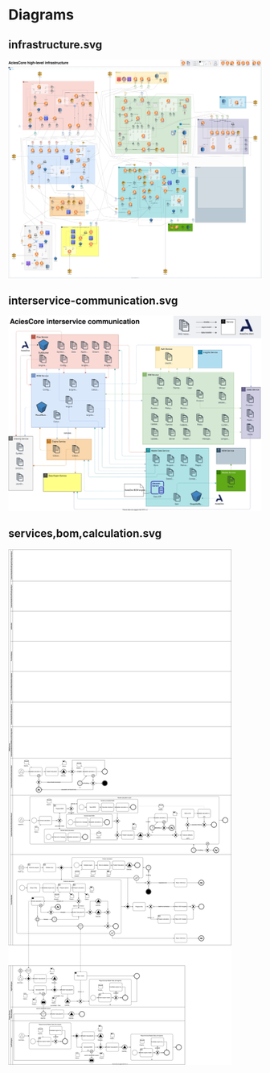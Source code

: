 # Diagrams
## infrastructure.svg
![artifacts/infrastructure.svg](https://github.com/AciesDK/core-diagrams/blob/artifacts/infrastructure.svg?raw=true "artifacts/infrastructure.svg")
## interservice-communication.svg
![artifacts/interservice-communication.svg](https://github.com/AciesDK/core-diagrams/blob/artifacts/interservice-communication.svg?raw=true "artifacts/interservice-communication.svg")
## services,bom,calculation.svg
![artifacts/services,bom,calculation.svg](https://github.com/AciesDK/core-diagrams/blob/artifacts/services,bom,calculation.svg?raw=true "artifacts/services,bom,calculation.svg")
